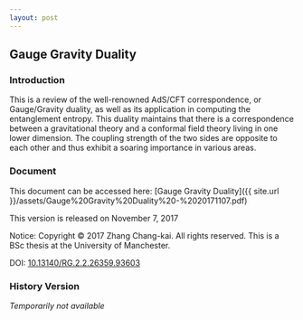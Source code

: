 ```yaml
---
layout: post
---
```


## Gauge Gravity Duality

### Introduction

This is a review of the well-renowned AdS/CFT correspondence, or Gauge/Gravity duality, as well as its application in computing the entanglement entropy. This duality maintains that there is a correspondence between a gravitational theory and a conformal field theory living in one lower dimension. The coupling strength of the two sides are opposite to each other and thus exhibit a soaring importance in various areas.

### Document

This document can be accessed here: [Gauge Gravity Duality]({{ site.url }}/assets/Gauge%20Gravity%20Duality%20-%2020171107.pdf)

This version is released on November 7, 2017

Notice: Copyright © 2017 Zhang Chang-kai. All rights reserved. This is a BSc thesis at the University of Manchester. 

DOI: [10.13140/RG.2.2.26359.93603](http://dx.doi.org/10.13140/RG.2.2.26359.93603)

### History Version

*Temporarily not available*

